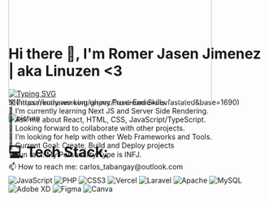 <div>
 <h1>Hi there 👋, I'm Romer Jasen Jimenez | aka Linuzen <3 </h1>
</div>
<a href="https://git.io/typing-svg"><img src="https://readme-typing-svg.herokuapp.com?font=Fira+Code&weight=600&duration=3000&pause=1000&vCenter=true&random=false&width=435&lines=Information+Technology+Student;Self-taught+developer;Laravel+%7C+PHP+Developer" alt="Typing SVG" /></a>

<div style=" position:absolute; "> 
⚒ I’m currently working on my Front-End Skills. <br>
🌱 I’m currently learning Next JS and Server Side Rendering.<br>
💬 Ask me about React, HTML, CSS, JavaScript/TypeScript.<br>
🤝 Looking forward to collaborate with other projects.<br>
🤔 I’m looking for help with other Web Frameworks and Tools.<br>
🎯 Current Goal: Create, Build and Deploy projects<br>
⚡ Fun fact: My Personality Type is INFJ.<br>
 📫 How to reach me: carlos_tabangay@outlook.com<br>
<br>
 </div>

<br>
![](https://komarev.com/ghpvc/?username=devfastated&base=1690)
<div align="right" style="position: absolute; margin: 0; top: -200px; z-index: 999;"> 
<a href="https://app.daily.dev/linuzen"><img src="https://api.daily.dev/devcards/04520767960c4dd7ade4a7d91d98bec1.png?r=fyt" width="400" alt="Romer Jasen Jimenez's Dev Card"/></a>
</div>

<br>

![picture](https://raw.githubusercontent.com/saadeghi/saadeghi/master/dino.gif)

# 💻 Tech Stack:
 ![JavaScript](https://img.shields.io/badge/javascript-%23323330.svg?style=for-the-badge&logo=javascript&logoColor=%23F7DF1E) ![PHP](https://img.shields.io/badge/php-%23777BB4.svg?style=for-the-badge&logo=php&logoColor=white) ![CSS3](https://img.shields.io/badge/css3-%231572B6.svg?style=for-the-badge&logo=css3&logoColor=white) ![Vercel](https://img.shields.io/badge/vercel-%23000000.svg?style=for-the-badge&logo=vercel&logoColor=white) ![Laravel](https://img.shields.io/badge/laravel-%23FF2D20.svg?style=for-the-badge&logo=laravel&logoColor=white) ![Apache](https://img.shields.io/badge/apache-%23D42029.svg?style=for-the-badge&logo=apache&logoColor=white) ![MySQL](https://img.shields.io/badge/mysql-%2300000f.svg?style=for-the-badge&logo=mysql&logoColor=white) ![Adobe XD](https://img.shields.io/badge/Adobe%20XD-470137?style=for-the-badge&logo=Adobe%20XD&logoColor=#FF61F6) ![Figma](https://img.shields.io/badge/figma-%23F24E1E.svg?style=for-the-badge&logo=figma&logoColor=white) ![Canva](https://img.shields.io/badge/Canva-%2300C4CC.svg?style=for-the-badge&logo=Canva&logoColor=white)

